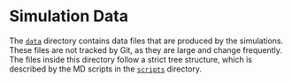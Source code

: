 # Simulation Data

The [`data`](./../data) directory contains data files that are produced by the simulations.
These files are not tracked by Git, as they are large and change frequently.
The files inside this directory follow a strict tree structure, which is described by the MD scripts in the [`scripts`](./../scripts) directory.
